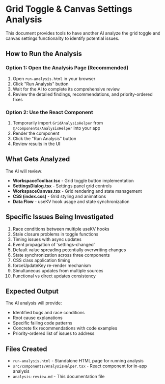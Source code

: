 # Grid Toggle & Canvas Settings Analysis

This document provides tools to have another AI analyze the grid toggle and canvas settings functionality to identify potential issues.

## How to Run the Analysis

### Option 1: Open the Analysis Page (Recommended)
1. Open `run-analysis.html` in your browser
2. Click "Run Analysis" button
3. Wait for the AI to complete its comprehensive review
4. Review the detailed findings, recommendations, and priority-ordered fixes

### Option 2: Use the React Component
1. Temporarily import `GridAnalysisHelper` from `@/components/AnalysisHelper` into your app
2. Render the component
3. Click the "Run Analysis" button
4. Review results in the UI

## What Gets Analyzed

The AI will review:
- **WorkspaceToolbar.tsx** - Grid toggle button implementation
- **SettingsDialog.tsx** - Settings panel grid controls
- **WorkspaceCanvas.tsx** - Grid rendering and state management
- **CSS (index.css)** - Grid styling and animations
- **Data Flow** - useKV hook usage and state synchronization

## Specific Issues Being Investigated

1. Race conditions between multiple useKV hooks
2. Stale closure problems in toggle functions
3. Timing issues with async updates
4. Event propagation of 'settings-changed' 
5. Default value spreading potentially overwriting changes
6. State synchronization across three components
7. CSS class application timing
8. forceUpdateKey re-render mechanism
9. Simultaneous updates from multiple sources
10. Functional vs direct updates consistency

## Expected Output

The AI analysis will provide:
- Identified bugs and race conditions
- Root cause explanations
- Specific failing code patterns
- Concrete fix recommendations with code examples
- Priority-ordered list of issues to address

## Files Created

- `run-analysis.html` - Standalone HTML page for running analysis
- `src/components/AnalysisHelper.tsx` - React component for in-app analysis
- `analysis-review.md` - This documentation file
